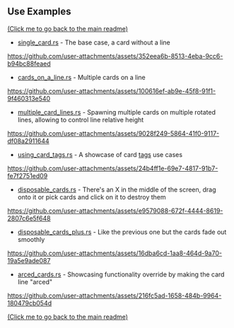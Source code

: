 ## Use Examples

[(Click me to go back to the main readme)](../README.md)


* [single_card.rs](single_card.rs) - The base case, a card without a line
  
https://github.com/user-attachments/assets/352eea6b-8513-4eba-9cc6-b94bc88feaed


* [cards_on_a_line.rs](cards_on_a_line.rs) - Multiple cards on a line

https://github.com/user-attachments/assets/100616ef-ab9e-45f8-91f1-9f460313e540


* [multiple_card_lines.rs](multiple_card_lines.rs) - Spawning multiple cards on multiple rotated lines, allowing to control line relative height

https://github.com/user-attachments/assets/9028f249-5864-41f0-9117-df08a2911644


* [using_card_tags.rs](using_card_tags.rs) - A showcase of card [tags](../src/cards/tags.rs) use cases

https://github.com/user-attachments/assets/24b4ff1e-69e7-4817-91b7-fe7f2751ed09


* [disposable_cards.rs](disposable_cards.rs) - There's an X in the middle of the screen, drag onto it or pick cards and click on it to destroy them

https://github.com/user-attachments/assets/e9579088-672f-4444-8619-2807c6e5f648


* [disposable_cards_plus.rs](disposable_cards_plus.rs) - Like the previous one but the cards fade out smoothly

https://github.com/user-attachments/assets/16dba6cd-1aa8-464d-9a70-19a5e9ade087


* [arced_cards.rs](arced_cards.rs) - Showcasing functionality override by making the card line "arced"

https://github.com/user-attachments/assets/216fc5ad-1658-484b-9964-180479cb054d


[(Click me to go back to the main readme)](../README.md)
